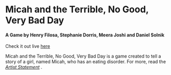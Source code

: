 # Micah and the Terrible, No Good, Very Bad Day
#### A Game by Henry Filosa, Stephanie Dorris, Meera Joshi and Daniel Solnik 
Check it out live [here](https://hfilosa.github.io/critgames/)

Micah and the Terrible, No Good, Very Bad Day is a game created to tell a story of a girl, named Micah, who has an eating disorder.
For more, read the [_Artist Statement_](critgames/ARTIST_STATEMENT.pdf) .
